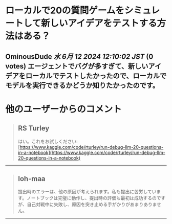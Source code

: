 # ローカルで20の質問ゲームをシミュレートして新しいアイデアをテストする方法はある？
**OminousDude** *水 6月 12 2024 12:10:02 JST* (0 votes)
エージェントでバグが多すぎて、新しいアイデアをローカルでテストしたかったので、ローカルでモデルを実行できるかどうか知りたかったのです。
---
# 他のユーザーからのコメント
> ## RS Turley
> 
> はい。これをお試しください: [https://www.kaggle.com/code/rturley/run-debug-llm-20-questions-in-a-notebook](https://www.kaggle.com/code/rturley/run-debug-llm-20-questions-in-a-notebook)
> 
> 
> 
---
> ## loh-maa
> 
> 提出時のエラーは、他の原因が考えられます。私も提出に苦労しています。ノートブックは完璧に動作し、提出時の評価も最初は成功するのですが、自己対戦中に失敗し、原因を突き止める手がかりがあまりありません。
> 
> 
> 
--- 


